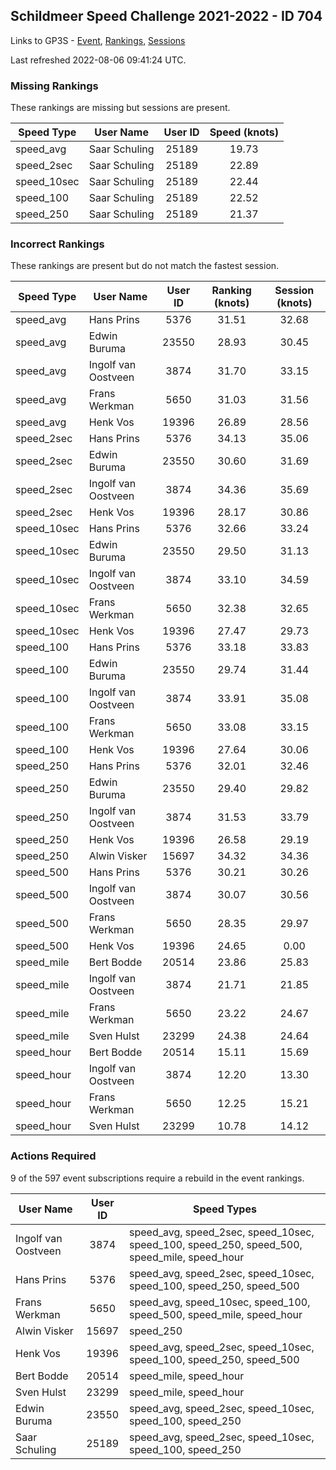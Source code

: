## Schildmeer Speed Challenge 2021-2022 - ID 704

Links to GP3S - [Event](https://www.gps-speedsurfing.com/default.aspx?mnu=event&val=704), [Rankings](https://www.gps-speedsurfing.com/default.aspx?mnu=eventranking&val=704), [Sessions](https://www.gps-speedsurfing.com/default.aspx?mnu=eventsessions&val=704)

Last refreshed 2022-08-06 09:41:24 UTC.

### Missing Rankings

These rankings are missing but sessions are present.

| Speed Type | User Name | User ID | Speed (knots) |
| ---------- | --------- | :-----: | :-----------: |
| speed_avg | Saar Schuling  | 25189 | 19.73 |
| speed_2sec | Saar Schuling  | 25189 | 22.89 |
| speed_10sec | Saar Schuling  | 25189 | 22.44 |
| speed_100 | Saar Schuling  | 25189 | 22.52 |
| speed_250 | Saar Schuling  | 25189 | 21.37 |

### Incorrect Rankings

These rankings are present but do not match the fastest session.

| Speed Type | User Name | User ID | Ranking (knots) | Session (knots) |
| ---------- | --------- | :-----: | :-------------: | :-------------: |
| speed_avg | Hans Prins | 5376 | 31.51 | 32.68 |
| speed_avg | Edwin Buruma | 23550 | 28.93 | 30.45 |
| speed_avg | Ingolf van Oostveen | 3874 | 31.70 | 33.15 |
| speed_avg | Frans Werkman | 5650 | 31.03 | 31.56 |
| speed_avg | Henk Vos | 19396 | 26.89 | 28.56 |
| speed_2sec | Hans Prins | 5376 | 34.13 | 35.06 |
| speed_2sec | Edwin Buruma | 23550 | 30.60 | 31.69 |
| speed_2sec | Ingolf van Oostveen | 3874 | 34.36 | 35.69 |
| speed_2sec | Henk Vos | 19396 | 28.17 | 30.86 |
| speed_10sec | Hans Prins | 5376 | 32.66 | 33.24 |
| speed_10sec | Edwin Buruma | 23550 | 29.50 | 31.13 |
| speed_10sec | Ingolf van Oostveen | 3874 | 33.10 | 34.59 |
| speed_10sec | Frans Werkman | 5650 | 32.38 | 32.65 |
| speed_10sec | Henk Vos | 19396 | 27.47 | 29.73 |
| speed_100 | Hans Prins | 5376 | 33.18 | 33.83 |
| speed_100 | Edwin Buruma | 23550 | 29.74 | 31.44 |
| speed_100 | Ingolf van Oostveen | 3874 | 33.91 | 35.08 |
| speed_100 | Frans Werkman | 5650 | 33.08 | 33.15 |
| speed_100 | Henk Vos | 19396 | 27.64 | 30.06 |
| speed_250 | Hans Prins | 5376 | 32.01 | 32.46 |
| speed_250 | Edwin Buruma | 23550 | 29.40 | 29.82 |
| speed_250 | Ingolf van Oostveen | 3874 | 31.53 | 33.79 |
| speed_250 | Henk Vos | 19396 | 26.58 | 29.19 |
| speed_250 | Alwin Visker | 15697 | 34.32 | 34.36 |
| speed_500 | Hans Prins | 5376 | 30.21 | 30.26 |
| speed_500 | Ingolf van Oostveen | 3874 | 30.07 | 30.56 |
| speed_500 | Frans Werkman | 5650 | 28.35 | 29.97 |
| speed_500 | Henk Vos | 19396 | 24.65 | 0.00 |
| speed_mile | Bert Bodde | 20514 | 23.86 | 25.83 |
| speed_mile | Ingolf van Oostveen | 3874 | 21.71 | 21.85 |
| speed_mile | Frans Werkman | 5650 | 23.22 | 24.67 |
| speed_mile | Sven Hulst | 23299 | 24.38 | 24.64 |
| speed_hour | Bert Bodde | 20514 | 15.11 | 15.69 |
| speed_hour | Ingolf van Oostveen | 3874 | 12.20 | 13.30 |
| speed_hour | Frans Werkman | 5650 | 12.25 | 15.21 |
| speed_hour | Sven Hulst | 23299 | 10.78 | 14.12 |

### Actions Required

9 of the 597 event subscriptions require a rebuild in the event rankings.

| User Name | User ID | Speed Types |
| --------- | :-----: | ----------- |
| Ingolf van Oostveen | 3874 | speed_avg, speed_2sec, speed_10sec, speed_100, speed_250, speed_500, speed_mile, speed_hour |
| Hans Prins | 5376 | speed_avg, speed_2sec, speed_10sec, speed_100, speed_250, speed_500 |
| Frans Werkman | 5650 | speed_avg, speed_10sec, speed_100, speed_500, speed_mile, speed_hour |
| Alwin Visker | 15697 | speed_250 |
| Henk Vos | 19396 | speed_avg, speed_2sec, speed_10sec, speed_100, speed_250, speed_500 |
| Bert Bodde | 20514 | speed_mile, speed_hour |
| Sven Hulst | 23299 | speed_mile, speed_hour |
| Edwin Buruma | 23550 | speed_avg, speed_2sec, speed_10sec, speed_100, speed_250 |
| Saar Schuling  | 25189 | speed_avg, speed_2sec, speed_10sec, speed_100, speed_250 |
